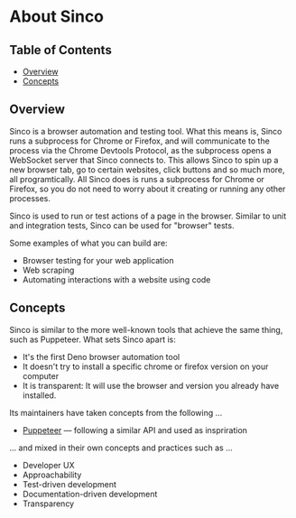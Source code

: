 # About Sinco

## Table of Contents

- [Overview](#overview)
- [Concepts](#concepts)

## Overview

Sinco is a browser automation and testing tool. What this means is, Sinco runs a
subprocess for Chrome or Firefox, and will communicate to the process via the
Chrome Devtools Protocol, as the subprocess opens a WebSocket server that Sinco
connects to. This allows Sinco to spin up a new browser tab, go to certain
websites, click buttons and so much more, all programtically. All Sinco does is
runs a subprocess for Chrome or Firefox, so you do not need to worry about it
creating or running any other processes.

Sinco is used to run or test actions of a page in the browser. Similar to unit
and integration tests, Sinco can be used for "browser" tests.

Some examples of what you can build are:

- Browser testing for your web application
- Web scraping
- Automating interactions with a website using code

## Concepts

Sinco is similar to the more well-known tools that achieve the same thing, such
as Puppeteer. What sets Sinco apart is:

- It's the first Deno browser automation tool
- It doesn't try to install a specific chrome or firefox version on your
  computer
- It is transparent: It will use the browser and version you already have
  installed.

Its maintainers have taken concepts from the following ...

- [Puppeteer](https://pptr.dev/) — following a similar API and used as
  inspriration

... and mixed in their own concepts and practices such as ...

- Developer UX
- Approachability
- Test-driven development
- Documentation-driven development
- Transparency
